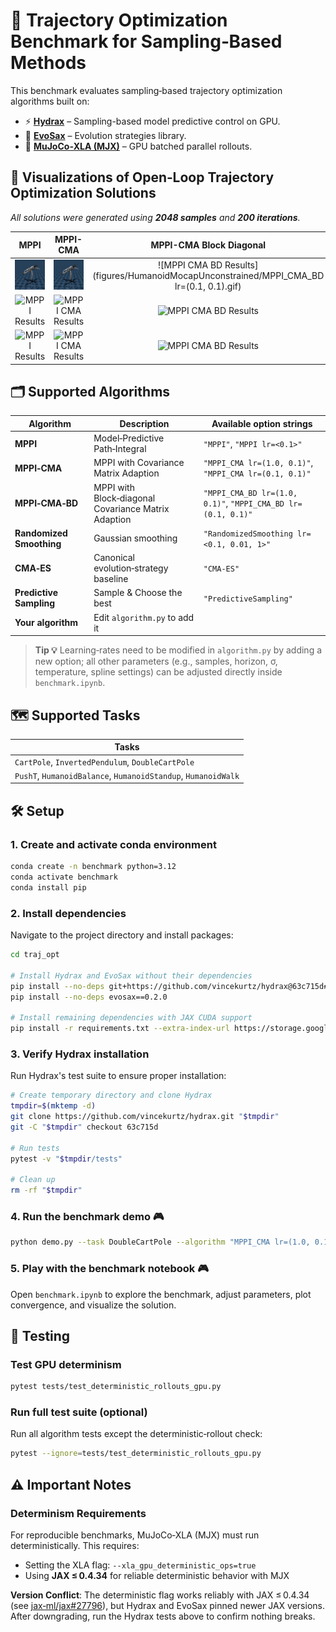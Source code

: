 # 🚀 Trajectory Optimization Benchmark for Sampling‑Based Methods

This benchmark evaluates sampling‑based trajectory optimization algorithms built on:

- ⚡ [**Hydrax**](https://github.com/vincekurtz/hydrax) – Sampling-based model predictive control on GPU.
- 🧬 [**EvoSax**](https://github.com/RobertTLange/evosax) – Evolution strategies library.
- 🤖 [**MuJoCo‑XLA (MJX)**](https://github.com/google-deepmind/mujoco/tree/main/mjx) – GPU batched parallel rollouts.

## 🎥 Visualizations of Open‑Loop Trajectory Optimization Solutions

*All solutions were generated using ****2048 samples**** and ****200 iterations****.*

| MPPI | MPPI-CMA | MPPI-CMA Block Diagonal |
|:----:|:-------------:|:------------------:|
| ![MPPI Results](figures/HumanoidMocap/MPPI.gif) | ![MPPI CMA Results](figures/HumanoidMocap/MPPI_CMA%20lr%3D%281.0%2C%200.1%29.gif) | ![MPPI CMA BD Results](figures/HumanoidMocapUnconstrained/MPPI_CMA_BD lr=(0.1, 0.1).gif) |
| ![MPPI Results](figures/PushTUnconstrained/MPPI.gif) | ![MPPI CMA Results](figures/PushTUnconstrained/MPPI_CMA%20lr%3D%281.0%2C%200.1%29.gif) | ![MPPI CMA BD Results](figures/PushTUnconstrained/MPPI_CMA_BD%20lr%3D%281.0%2C%200.1%29.gif) |
| ![MPPI Results](figures/CartPoleUnconstrained/MPPI.gif) | ![MPPI CMA Results](figures/CartPoleUnconstrained/MPPI_CMA%20lr%3D%281.0%2C%200.1%29.gif) | ![MPPI CMA BD Results](figures/CartPoleUnconstrained/MPPI_CMA_BD%20lr%3D%281.0%2C%200.1%29.gif) |


## 🗂️ Supported Algorithms

| Algorithm                | Description                                         | Available option strings                                     |
| ------------------------ | --------------------------------------------------- | ------------------------------------------------------------ |
| **MPPI**                 | Model‑Predictive Path‑Integral                      | `"MPPI"`, `"MPPI lr=<0.1>"`                                  |
| **MPPI‑CMA**             | MPPI with Covariance Matrix Adaption                | `"MPPI_CMA lr=(1.0, 0.1)"`, `"MPPI_CMA lr=(0.1, 0.1)"`       |
| **MPPI‑CMA‑BD**          | MPPI with Block‑diagonal Covariance Matrix Adaption | `"MPPI_CMA_BD lr=(1.0, 0.1)"`, `"MPPI_CMA_BD lr=(0.1, 0.1)"` |
| **Randomized Smoothing** | Gaussian smoothing                                  | `"RandomizedSmoothing lr=<0.1, 0.01, 1>"`                    |
| **CMA‑ES**               | Canonical evolution‑strategy baseline               | `"CMA-ES"`                                                   |
| **Predictive Sampling**  | Sample & Choose the best                            | `"PredictiveSampling"`                                       |
| **Your algorithm**       | Edit `algorithm.py` to add it                       |                                                              |

> **Tip 💡** Learning‑rates need to be modified in `algorithm.py` by adding a new option; all other parameters (e.g., samples, horizon, σ, temperature, spline settings) can be adjusted directly inside `benchmark.ipynb`.

## 🗺️ Supported Tasks

| Tasks                                            |
| ------------------------------------------------ |
| `CartPole`, `InvertedPendulum`, `DoubleCartPole` |
| `PushT`, `HumanoidBalance`, `HumanoidStandup`, `HumanoidWalk`    |

## 🛠️ Setup

### 1. Create and activate conda environment

```bash
conda create -n benchmark python=3.12
conda activate benchmark
conda install pip
```

### 2. Install dependencies

Navigate to the project directory and install packages:

```bash
cd traj_opt

# Install Hydrax and EvoSax without their dependencies
pip install --no-deps git+https://github.com/vincekurtz/hydrax@63c715d#egg=hydrax
pip install --no-deps evosax==0.2.0

# Install remaining dependencies with JAX CUDA support
pip install -r requirements.txt --extra-index-url https://storage.googleapis.com/jax_releases/jax_cuda_releases.html
```

### 3. Verify Hydrax installation

Run Hydrax's test suite to ensure proper installation:

```bash
# Create temporary directory and clone Hydrax
tmpdir=$(mktemp -d)
git clone https://github.com/vincekurtz/hydrax.git "$tmpdir"
git -C "$tmpdir" checkout 63c715d

# Run tests
pytest -v "$tmpdir/tests"

# Clean up
rm -rf "$tmpdir"
```
### 4. Run the benchmark demo 🎮

```bash  
python demo.py --task DoubleCartPole --algorithm "MPPI_CMA lr=(1.0, 0.1)"  --max-iterations 100 --num-samples 1024 --visualize --xla-deterministic 
```

### 5. Play with the benchmark notebook 🎮

Open `benchmark.ipynb` to explore the benchmark, adjust parameters, plot convergence, and visualize the solution.

## 🧪 Testing

### Test GPU determinism

```bash
pytest tests/test_deterministic_rollouts_gpu.py
```

### Run full test suite (optional)

Run all algorithm tests except the deterministic‑rollout check:

```bash
pytest --ignore=tests/test_deterministic_rollouts_gpu.py
```

## ⚠️ Important Notes

### Determinism Requirements

For reproducible benchmarks, MuJoCo‑XLA (MJX) must run deterministically. This requires:

- Setting the XLA flag: `--xla_gpu_deterministic_ops=true`
- Using **JAX ≤ 0.4.34** for reliable deterministic behavior with MJX

**Version Conflict**: The deterministic flag works reliably with JAX ≤ 0.4.34 (see [jax‑ml/jax#27796](https://github.com/jax-ml/jax/issues/27796)), but Hydrax and EvoSax pinned newer JAX versions. After downgrading, run the Hydrax tests above to confirm nothing breaks.
